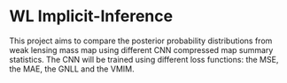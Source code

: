 # WL Implicit-Inference
This project aims to compare the posterior probability distributions from weak lensing mass map using different CNN compressed map summary statistics. The CNN will be trained using different loss functions: the MSE, the MAE, the GNLL and the VMIM.
